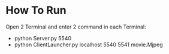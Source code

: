 # How To Run
Open 2 Terminal and enter 2 command in each Terminal:
* python Server.py  5540
* python ClientLauncher.py localhost 5540 5541 movie.Mjpeg
